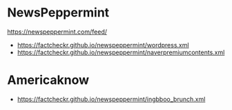 # NewsPeppermint
https://newspeppermint.com/feed/
- https://factcheckr.github.io/newspeppermint/wordpress.xml
- https://factcheckr.github.io/newspeppermint/naverpremiumcontents.xml

# Americaknow
- https://factcheckr.github.io/newspeppermint/ingbboo_brunch.xml
